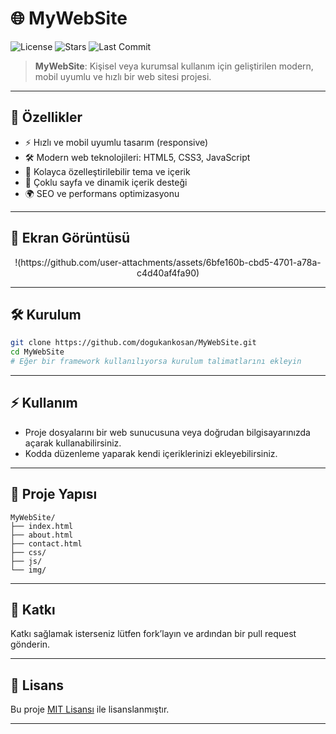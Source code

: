 # 🌐 MyWebSite

![License](https://img.shields.io/github/license/dogukankosan/MyWebSite)
![Stars](https://img.shields.io/github/stars/dogukankosan/MyWebSite)
![Last Commit](https://img.shields.io/github/last-commit/dogukankosan/MyWebSite)

> **MyWebSite**: Kişisel veya kurumsal kullanım için geliştirilen modern, mobil uyumlu ve hızlı bir web sitesi projesi.

---

## 🚀 Özellikler

- ⚡ Hızlı ve mobil uyumlu tasarım (responsive)
- 🛠️ Modern web teknolojileri: HTML5, CSS3, JavaScript
- 🎨 Kolayca özelleştirilebilir tema ve içerik
- 📄 Çoklu sayfa ve dinamik içerik desteği
- 🌍 SEO ve performans optimizasyonu

---

## 📸 Ekran Görüntüsü

<p align="center">
!(https://github.com/user-attachments/assets/6bfe160b-cbd5-4701-a78a-c4d40af4fa90)
</p>

---

## 🛠️ Kurulum

```bash
git clone https://github.com/dogukankosan/MyWebSite.git
cd MyWebSite
# Eğer bir framework kullanılıyorsa kurulum talimatlarını ekleyin
```

---

## ⚡ Kullanım

- Proje dosyalarını bir web sunucusuna veya doğrudan bilgisayarınızda açarak kullanabilirsiniz.
- Kodda düzenleme yaparak kendi içeriklerinizi ekleyebilirsiniz.

---

## 📁 Proje Yapısı

```
MyWebSite/
├── index.html
├── about.html
├── contact.html
├── css/
├── js/
└── img/
```

---

## 🤝 Katkı

Katkı sağlamak isterseniz lütfen fork’layın ve ardından bir pull request gönderin.

---

## 📄 Lisans

Bu proje [MIT Lisansı](LICENSE) ile lisanslanmıştır.

---
